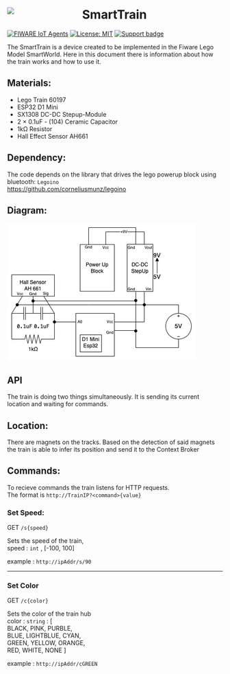 # &nbsp; SmartTrain[<img src="https://fiware.github.io/tutorials.IoT-Agent/img/fiware.png" align="left" width="162">](https://www.fiware.org/)<br/>

[![FIWARE IoT Agents](https://nexus.lab.fiware.org/repository/raw/public/badges/chapters/iot-agents.svg)](https://github.com/FIWARE/catalogue/blob/master/iot-agents/README.md)
[![License: MIT](https://img.shields.io/github/license/fiware/tutorials.Iot-Agent.svg)](https://opensource.org/licenses/MIT)
[![Support badge](https://img.shields.io/badge/tag-fiware-orange.svg?logo=stackoverflow)](https://stackoverflow.com/questions/tagged/fiware)

The SmartTrain is a device created to be implemented in the Fiware Lego Model SmartWorld. Here in this document there is information about how the train works and how to use it.

## Materials:
- Lego Train 60197
- ESP32 D1 Mini
- SX1308 DC-DC Stepup-Module
- 2 $\times$ 0.1uF - (104) Ceramic Capacitor
- 1kΩ Resistor
- Hall Effect Sensor AH661

## Dependency:
The code depends on the library that drives the lego powerup block using bluetooth: `Legoino`<br>
https://github.com/corneliusmunz/legoino


## Diagram:
![](download.png)

## API
The train is doing two things simultaneously. 
It is sending its current location and waiting for commands.

## Location:
There are magnets on the tracks. 
Based on the detection of said magnets the train is able to infer its position and send it to the Context Broker

## Commands:
To recieve commands the train listens for HTTP requests. <br>
The format is `http://TrainIP?<command>{value}`

### Set Speed:
GET `/s{speed}` <br>

Sets the speed of the train, <br>
speed : `int` , [-100, 100] <br>

example : `http://ipAddr/s/90`
___
### Set Color
GET `/c{color}` <br>

Sets the color of the train hub <br>
color : `string` : [<br>
BLACK, PINK, PURBLE,<br>
    BLUE, LIGHTBLUE, CYAN,<br>
    GREEN, YELLOW, ORANGE,<br>
    RED, WHITE, NONE ]<br>

example : `http://ipAddr/cGREEN` <br>
